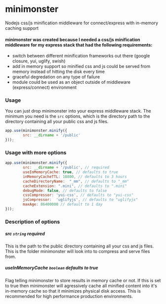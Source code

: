 minimonster
===========

Nodejs css/js minification middleware for connect/express with in-memory caching support


#### minimonster was created because I needed a css/js minification middleware for my express stack that had the following requirements:

- switch between different minification frameworks out there (google closure, yui, uglify, swish)
- add in memory support so minified css and js could be served from memory instead of hitting the disk every time
- graceful degredation on any type of failure
- module could be used as an object outside of middleware (express/connect) environment


### Usage

You can just drop minimonster into your express middleware stack. The minimum you need is the ```src``` options, which is the directory path to the directory containing all your public css and js files.

```javascript
app.use(minimonster.minify({ 
        src: __dirname + '/public'
}));
```


### Usage with more options

```javascript
app.use(minimonster.minify({ 
        src: __dirname + '/public', // required
        useInMemoryCache: true, // defaults to true
        inMemoryCacheTTL: 10800, // defaults to 3 hours
        cacheDirectoryName:  "_mm", // defaults to "_mm"
        cacheExtension: ".mini", // defaults to ".mini"
        debugMode: false, // defaults to false
        cssCompressor: 'yui-css', // defaults to "yui-css"
        jsCompressor:  'uglifyjs', // defaults to "uglifyjs"
        maxAge: 86400000 // default to 1 day
}));
```

### Description of options

##### src ```string``` required
This is the path to the public directory containing all your css and js files. This is the folder minimonster will look into to compress and serve files from.

##### useInMemoryCache ```boolean``` defaults to true
Flag telling minimonster to store results in memory cache or not. If this is set to true then minimonster will agressively cache all minified content into it's in-memory cache so that it minimizes physical disk access. This is recommended for high performance production environments.


